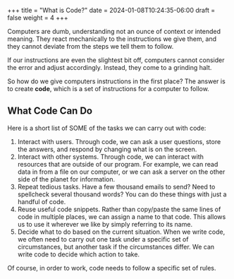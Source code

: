 +++
title = "What is Code?"
date = 2024-01-08T10:24:35-06:00
draft = false
weight = 4
+++


Computers are dumb, understanding not an ounce of context or intended meaning.
They react mechanically to the instructions we give them, and they cannot
deviate from the steps we tell them to follow.

If our instructions are even the slightest bit off, computers cannot consider
the error and adjust accordingly. Instead, they come to a grinding halt.

So how do we give computers instructions in the first place? The answer is to
create **code**, which is a set of instructions for a computer to follow.

## What Code Can Do

Here is a short list of SOME of the tasks we can carry out with code:

1. Interact with users. Through code, we can ask a user questions, store the
   answers, and respond by changing what is on the screen.
1. Interact with other systems. Through code, we can interact with resources
   that are outside of our program. For example, we can read data in from a
   file on our computer, or we can ask a server on the other side of the planet
   for information.
1. Repeat tedious tasks. Have a few thousand emails to send? Need to spellcheck
   several thousand words? You can do these things with just a handful of code.
1. Reuse useful code snippets. Rather than copy/paste the same lines of code in
   multiple places, we can assign a name to that code. This allows us to use it
   wherever we like by simply referring to its name.
1. Decide what to do based on the current situation. When we write code, we
   often need to carry out one task under a specific set of circumstances,
   but another task if the circumstances differ. We can write code to decide
   which action to take.

Of course, in order to work, code needs to follow a specific set of rules.